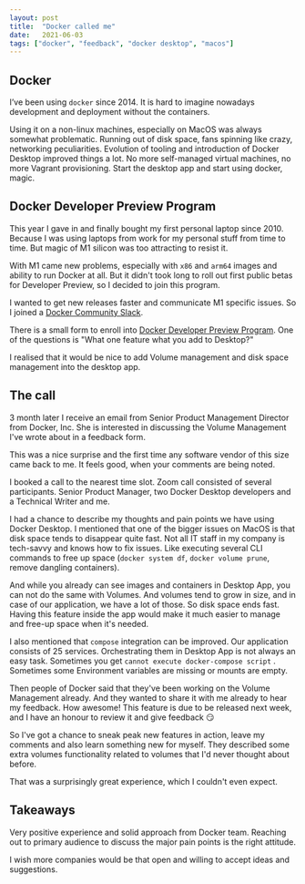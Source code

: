 ```yaml
---
layout: post
title:  "Docker called me"
date:   2021-06-03
tags: ["docker", "feedback", "docker desktop", "macos"]
---
```


## Docker

I’ve been using `docker` since 2014. It is hard to imagine nowadays development and deployment without the containers.

Using it on a non-linux machines, especially on MacOS was always somewhat problematic. Running out of disk space, fans spinning like crazy, networking peculiarities.
Evolution of tooling and introduction of Docker Desktop improved things a lot. No more self-managed virtual machines, no more Vagrant provisioning. Start the desktop app and start using docker, magic.


## Docker Developer Preview Program

This year I gave in and finally bought my first personal laptop since 2010. Because I was using laptops from work for my personal stuff from time to time. But magic of M1 silicon was too attracting to resist it.

With M1 came new problems, especially with `x86` and `arm64` images and ability to run Docker at all. But it didn't took long to roll out first public betas for Developer Preview, so I decided to join this program.

I wanted to get new releases faster and  communicate M1 specific issues.
So I joined a [Docker Community Slack](dockercommunity.slack.com).

There is a small form to enroll into [Docker Developer Preview Program](https://www.docker.com/community/get-involved/developer-preview).
One of the questions is "What one feature what you add to Desktop?"

I realised that it would be nice to add Volume management and disk space management into the desktop app.

## The call

3 month later I receive an email from Senior Product Management Director from Docker, Inc.
She is interested in discussing the Volume Management I've wrote about in a feedback form.

This was a nice surprise and the first time any software vendor of this size came back to me. It feels good, when your comments are being noted.

I booked a call to the nearest time slot.
Zoom call consisted of several participants. Senior Product Manager, two Docker Desktop developers and a Technical Writer and me.

I had a chance to describe my thoughts and pain points we have using Docker Desktop.
I mentioned that one of the bigger issues on MacOS is that disk space tends to disappear quite fast.
Not all IT staff in my company is tech-savvy and knows how to fix issues. Like executing several CLI commands to free up space (`docker system df`, `docker volume prune`, remove dangling containers).

And while you already can see images and containers in Desktop App, you can not do the same with Volumes. And volumes tend to grow in size, and in case of our application, we have a lot of those. So disk space ends fast.
Having this feature inside the app would make it much easier to manage and free-up space when it's needed.

I also mentioned that `compose` integration can be improved.
Our application consists of 25 services. Orchestrating them in Desktop App is not always an easy task.
Sometimes you get `cannot execute docker-compose script` . Sometimes some Environment variables are missing or mounts are empty.

Then people of Docker said that they've been working on the Volume Management already. And they wanted to share it with me already to hear my feedback.
How awesome! This feature is due to be released next week, and I have an honour to review it and give feedback 😏

So I've got a chance to sneak peak new features in action, leave my comments and also learn something new for myself.
They described some extra volumes functionality related to volumes that I'd never thought about before.

That was a surprisingly great experience, which I couldn't even expect.

## Takeaways

Very positive experience and solid approach from Docker team. Reaching out to primary audience to discuss the major pain points is the right attitude.

I wish more companies would be that open and willing to accept ideas and suggestions.
